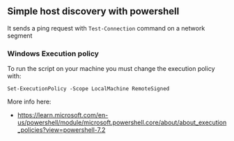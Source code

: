 ## Simple host discovery with powershell 
It sends a ping request with <code>Test-Connection</code> command on a network segment


### Windows Execution policy
To run the script on your machine you must change the execution policy with:
```
Set-ExecutionPolicy -Scope LocalMachine RemoteSigned
```
More info here: 
- https://learn.microsoft.com/en-us/powershell/module/microsoft.powershell.core/about/about_execution_policies?view=powershell-7.2
